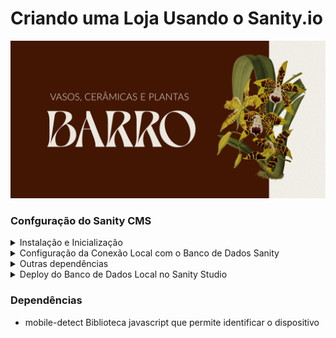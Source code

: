 # Criando uma Loja Usando o Sanity.io
![Prévia da página - Preview of the page](./barro_cover.png)


### Confguração do Sanity CMS
  
<details>
    <summary>Instalação e Inicialização</summary>


- [ ] Verificar o Login
Verifique se você está logado no Sanity CLI executando o comando

    ```bash
    sanity login
    ```
- [ ] Instalar o Sanity CLI
Para instalar o Sanity CLI globalmente, execute o seguinte comando

    ```bash
    sudo npm install -g @sanity/cli
    ```

- [ ] Inicializar o Projeto Sanity
Crie um novo projeto Sanity executando

    ```bash
    npm create sanity@latest
    ```

- [ ] Acessar a pasta do Projeto e Iniciar o Servidor
    Entre na pasta recém-criada do projeto Sanity e abra o terminal. Em seguida, inicie o servidor executando

    ```bash
    npx sanity dev
    ```
- [ ] Acesso ao CMS:
Após iniciar o servidor, o CMS estará acessível em http://localhost:3333/.
</details>

  
<details>
    <summary>Configuração da Conexão Local com o Banco de Dados Sanity</summary>


- [ ] Criação do Arquivo de Configuração
Dentro da pasta src, crie um arquivo chamado client.js. Este arquivo será responsável por configurar a conexão com o banco de dados Sanity.

- [ ] Configuração da Conexão Sanity:
No arquivo client.js, importe o módulo sanityClient do pacote @sanity/client e exporte uma instância do cliente Sanity com as configurações apropriadas. Isso inclui o projectId e dataset, que podem ser encontrados no arquivo sanity.cli.js. Certifique-se de definir useCdn como true se desejar buscar no cache do edge e especifique a apiVersion como a data atual (YYYY-MM-DD) para segmentar a versão mais recente da API.

    ```bash
    import { sanityClient } from '@sanity/client';

    export default sanityClient({
      projectId: 'SEU_PROJECT_ID',
      dataset: 'SEU_DATASET',
      useCdn: true,
      apiVersion: 'YYYY-MM-DD',
    });
    ```
    Substitua 'SEU_PROJECT_ID' e 'SEU_DATASET' pelos valores apropriados encontrados em sanity.cli.js.

- [ ] Instalação da Dependência
Na raiz do seu projeto, instale a dependência @sanity/client executando o seguinte comando no terminal:

    ```bash
    npm install @sanity/client
    ```

</details>

<details>
    <summary>Outras dependências</summary>

- [ ] Leitura do Corpo dos Posts
Instalação da Dependência ```@sanity/block-content-to-react```:

    ```bash
    npm install @sanity/block-content-to-react
    ```
- [ ] Importação de Imagens
Instalação da Dependência ```@sanity/image-url```:

    ```bash
    npm install @sanity/image-url
    ```
</details>

<details>
    <summary>Deploy do Banco de Dados Local no Sanity Studio</summary>

- [ ] Leitura do Corpo dos Posts
Dentro da pasta do seu projeto Sanity (onde está localizado o Sanity Studio), execute o seguinte comando no terminal. Será solicitado um nome e poderá ser usado um que faça sentido pra a aplicação

    ```bash
    sanity deploy
    ```
    Esse comando inicia o processo de implantação, que sincroniza o banco de dados local com o projeto na nuvem, garantindo que quaisquer alterações feitas localmente sejam refletidas no ambiente de produção.  
    Com esta etapa, seu banco de dados local será sincronizado com o projeto na nuvem, permitindo que você faça alterações no ambiente de desenvolvimento e as publique quando estiver pronto.  

</details>


### Dependências

- mobile-detect  Biblioteca javascript que permite identificar o dispositivo 